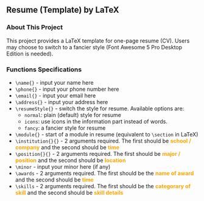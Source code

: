 ## Resume (Template) by LaTeX

### About This Project
This project provides a LaTeX template for one-page resume (CV). Users may choose to switch to a fancier style (Font Awesome 5 Pro Desktop Edition is needed).
### Functions Specifications
* `\name{}` - input your name here
* `\phone{}` - input your phone number here
* `\email{}` - input your email here
* `\address{}` - input your address here
* `\resumeStyle{}` - switch the style for resume. Available options are:
    * `normal`: plain (default) style for resume
    * `icons`: use icons in the information part instead of words.
    * `fancy`: a fancier style for resume
* `\module{}` - start of a module in resume (equivalent to `\section` in LaTeX)
* `\institution{}{}` - 2 arguments required. The first should be <span style="color: orange; font-weight: bold">school / company</span> and the second should be <span style="color: orange; font-weight: bold">time</span>
* `\position{}{}` - 2 arguments required. The first should be <span style="color: orange; font-weight: bold">major / position</span> and the second should be <span style="color: orange; font-weight: bold">location</span>
* `\minor` - input your minor here (if any)
* `\awards` - 2 arguments required. The first should be the <span style="color: orange; font-weight: bold">name of award</span> and the second should be <span style="color: orange; font-weight: bold">time</span>
* `\skills` - 2 arguments required. The first should be the <span style="color: orange; font-weight: bold">categorary of skill</span> and the second should be <span style="color: orange; font-weight: bold">skill details</span>